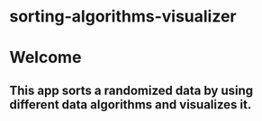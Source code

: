 # sorting-algorithms-visualizer

<h1>Welcome</h1>
<h2>This app sorts a randomized data by using different data algorithms and visualizes it.
